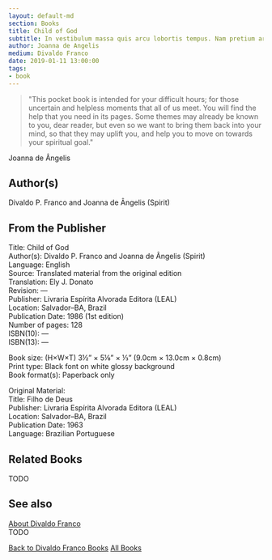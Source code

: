 ```yaml
---
layout: default-md
section: Books
title: Child of God
subtitle: In vestibulum massa quis arcu lobortis tempus. Nam pretium arcu in odio vulputate luctus.
author: Joanna de Angelis
medium: Divaldo Franco
date: 2019-01-11 13:00:00
tags: 
- book
---
```


> "This pocket book is intended for your difficult hours; for those uncertain and helpless moments that all of us meet. You will find the help that you need in its pages. Some themes may already be known to you, dear reader, but even so we want to bring them back into your mind, so that they may uplift you, and help you to move on towards your spiritual goal."

Joanna de Ângelis

## Author(s)
Divaldo P. Franco and Joanna de Ângelis (Spirit)

## From the Publisher
Title: 	Child of God  
Author(s): 	Divaldo P. Franco and Joanna de Ângelis (Spirit)  
Language: 	English  
Source: 	Translated material from the original edition  
Translation: 	Ely J. Donato  
Revision: 	—  
Publisher: 	Livraria Espírita Alvorada Editora (LEAL)  
Location: 	Salvador–BA, Brazil  
Publication Date: 	1986 (1st edition)  
Number of pages: 	128  
ISBN(10): 	—  
ISBN(13): 	—  
  
Book size: (H×W×T) 	3½” × 5⅛” × ⅓” (9.0cm × 13.0cm × 0.8cm)  
Print type: 	Black font on white glossy background  
Book format(s): 	Paperback only  
  
Original Material: 	  
Title: 	Filho de Deus  
Publisher: 	Livraria Espírita Alvorada Editora (LEAL)  
Location: 	Salvador–BA, Brazil  
Publication Date: 	1963  
Language: 	Brazilian Portuguese  


## Related Books
TODO

## See also
[About Divaldo Franco](/profile/divaldo-franco)  
TODO


<a href="/books/divaldo-franco" class="button">Back to Divaldo Franco Books</a>
<a href="/books" class="button">All Books</a>

